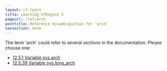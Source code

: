 ```yaml
---
layout: cf-learn
title: Learning CFEngine 3
pageurl: /ref/arch
posttitle: Reference disambiguation for 'arch'
navsection: none
---
```


The term 'arch' could refer to several sections in the documentation. Please choose one:

- [12.5.1 Variable sys.arch](https://cfengine.com/manuals/cf3-reference#Variable-sys.arch)
- [12.5.39 Variable sys.long_arch](https://cfengine.com/manuals/cf3-reference#Variable-sys.long_arch)
